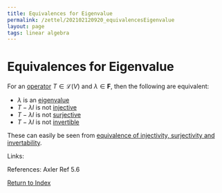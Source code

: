 ```yaml
---
title: Equivalences for Eigenvalue
permalink: /zettel/202102120920_equivalencesEigenvalue
layout: page
tags: linear algebra
---
```

# Equivalences for Eigenvalue

For an [operator](202102082104_operatorDefinition) $T \in \mathcal{L}(V)$ and $\lambda \in \mathbf{F}$, then the following are
equivalent:
- $\lambda$ is an [eigenvalue](202102120912_eigenvalueDefinition)
- $T - \lambda I$ is not [injective](202102071749_injectiveDefinition)
- $T - \lambda I$ is not [surjective](202102071809_surjectiveDefinition)
- $T - \lambda I$ is not [invertible](202102081851_invertibleMap)

These can easily be seen from [equivalence of injectivity, surjectivity and invertability](202102082108_operatorsInvertableInjectiveSurjective).

Links: 

References: Axler Ref 5.6

[Return to Index](index)